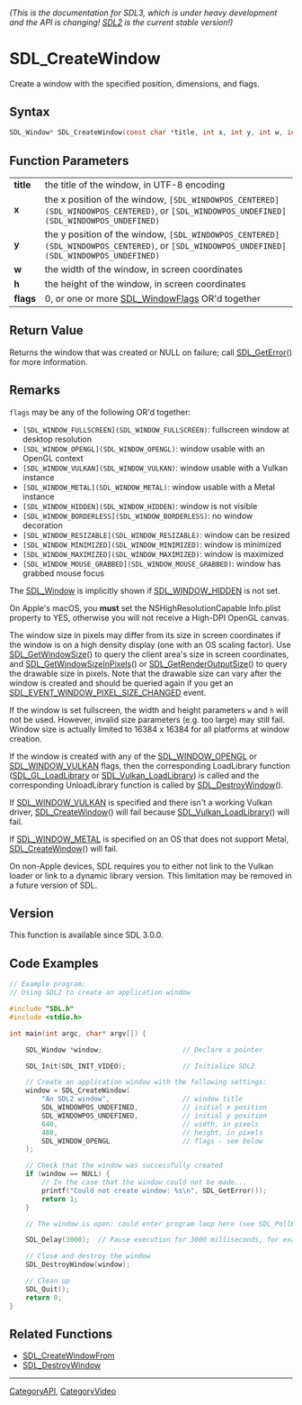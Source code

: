 ###### (This is the documentation for SDL3, which is under heavy development and the API is changing! [SDL2](https://wiki.libsdl.org/SDL2/) is the current stable version!)
# SDL_CreateWindow

Create a window with the specified position, dimensions, and flags.

## Syntax

```c
SDL_Window* SDL_CreateWindow(const char *title, int x, int y, int w, int h, Uint32 flags);

```

## Function Parameters

|               |                                                                                                                                           |
| ------------- | ----------------------------------------------------------------------------------------------------------------------------------------- |
| **title**     | the title of the window, in UTF-8 encoding                                                                                                |
| **x**         | the x position of the window, `[SDL_WINDOWPOS_CENTERED](SDL_WINDOWPOS_CENTERED)`, or `[SDL_WINDOWPOS_UNDEFINED](SDL_WINDOWPOS_UNDEFINED)` |
| **y**         | the y position of the window, `[SDL_WINDOWPOS_CENTERED](SDL_WINDOWPOS_CENTERED)`, or `[SDL_WINDOWPOS_UNDEFINED](SDL_WINDOWPOS_UNDEFINED)` |
| **w**         | the width of the window, in screen coordinates                                                                                            |
| **h**         | the height of the window, in screen coordinates                                                                                           |
| **flags**     | 0, or one or more [SDL_WindowFlags](SDL_WindowFlags) OR'd together                                                                        |

## Return Value

Returns the window that was created or NULL on failure; call
[SDL_GetError](SDL_GetError)() for more information.

## Remarks

`flags` may be any of the following OR'd together:

- `[SDL_WINDOW_FULLSCREEN](SDL_WINDOW_FULLSCREEN)`: fullscreen window at
  desktop resolution
- `[SDL_WINDOW_OPENGL](SDL_WINDOW_OPENGL)`: window usable with an OpenGL
  context
- `[SDL_WINDOW_VULKAN](SDL_WINDOW_VULKAN)`: window usable with a Vulkan
  instance
- `[SDL_WINDOW_METAL](SDL_WINDOW_METAL)`: window usable with a Metal
  instance
- `[SDL_WINDOW_HIDDEN](SDL_WINDOW_HIDDEN)`: window is not visible
- `[SDL_WINDOW_BORDERLESS](SDL_WINDOW_BORDERLESS)`: no window decoration
- `[SDL_WINDOW_RESIZABLE](SDL_WINDOW_RESIZABLE)`: window can be resized
- `[SDL_WINDOW_MINIMIZED](SDL_WINDOW_MINIMIZED)`: window is minimized
- `[SDL_WINDOW_MAXIMIZED](SDL_WINDOW_MAXIMIZED)`: window is maximized
- `[SDL_WINDOW_MOUSE_GRABBED](SDL_WINDOW_MOUSE_GRABBED)`: window has
  grabbed mouse focus

The [SDL_Window](SDL_Window) is implicitly shown if
[SDL_WINDOW_HIDDEN](SDL_WINDOW_HIDDEN) is not set.

On Apple's macOS, you **must** set the NSHighResolutionCapable Info.plist
property to YES, otherwise you will not receive a High-DPI OpenGL canvas.

The window size in pixels may differ from its size in screen coordinates if
the window is on a high density display (one with an OS scaling factor).
Use [SDL_GetWindowSize](SDL_GetWindowSize)() to query the client area's
size in screen coordinates, and
[SDL_GetWindowSizeInPixels](SDL_GetWindowSizeInPixels)() or
[SDL_GetRenderOutputSize](SDL_GetRenderOutputSize)() to query the drawable
size in pixels. Note that the drawable size can vary after the window is
created and should be queried again if you get an
[SDL_EVENT_WINDOW_PIXEL_SIZE_CHANGED](SDL_EVENT_WINDOW_PIXEL_SIZE_CHANGED)
event.

If the window is set fullscreen, the width and height parameters `w` and
`h` will not be used. However, invalid size parameters (e.g. too large) may
still fail. Window size is actually limited to 16384 x 16384 for all
platforms at window creation.

If the window is created with any of the
[SDL_WINDOW_OPENGL](SDL_WINDOW_OPENGL) or
[SDL_WINDOW_VULKAN](SDL_WINDOW_VULKAN) flags, then the corresponding
LoadLibrary function ([SDL_GL_LoadLibrary](SDL_GL_LoadLibrary) or
[SDL_Vulkan_LoadLibrary](SDL_Vulkan_LoadLibrary)) is called and the
corresponding UnloadLibrary function is called by
[SDL_DestroyWindow](SDL_DestroyWindow)().

If [SDL_WINDOW_VULKAN](SDL_WINDOW_VULKAN) is specified and there isn't a
working Vulkan driver, [SDL_CreateWindow](SDL_CreateWindow)() will fail
because [SDL_Vulkan_LoadLibrary](SDL_Vulkan_LoadLibrary)() will fail.

If [SDL_WINDOW_METAL](SDL_WINDOW_METAL) is specified on an OS that does not
support Metal, [SDL_CreateWindow](SDL_CreateWindow)() will fail.

On non-Apple devices, SDL requires you to either not link to the Vulkan
loader or link to a dynamic library version. This limitation may be removed
in a future version of SDL.

## Version

This function is available since SDL 3.0.0.

## Code Examples

```c++
// Example program:
// Using SDL2 to create an application window

#include "SDL.h"
#include <stdio.h>

int main(int argc, char* argv[]) {

    SDL_Window *window;                    // Declare a pointer

    SDL_Init(SDL_INIT_VIDEO);              // Initialize SDL2

    // Create an application window with the following settings:
    window = SDL_CreateWindow(
        "An SDL2 window",                  // window title
        SDL_WINDOWPOS_UNDEFINED,           // initial x position
        SDL_WINDOWPOS_UNDEFINED,           // initial y position
        640,                               // width, in pixels
        480,                               // height, in pixels
        SDL_WINDOW_OPENGL                  // flags - see below
    );

    // Check that the window was successfully created
    if (window == NULL) {
        // In the case that the window could not be made...
        printf("Could not create window: %s\n", SDL_GetError());
        return 1;
    }

    // The window is open: could enter program loop here (see SDL_PollEvent())

    SDL_Delay(3000);  // Pause execution for 3000 milliseconds, for example

    // Close and destroy the window
    SDL_DestroyWindow(window);

    // Clean up
    SDL_Quit();
    return 0;
}

```

## Related Functions

* [SDL_CreateWindowFrom](SDL_CreateWindowFrom)
* [SDL_DestroyWindow](SDL_DestroyWindow)

----
[CategoryAPI](CategoryAPI), [CategoryVideo](CategoryVideo)



